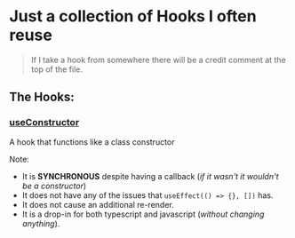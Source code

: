 # Just a collection of Hooks I often reuse

> If I take a hook from somewhere there will be a credit comment at the top of the file.

## The Hooks:

### [useConstructor](./hooks/useConstructor.ts)
A hook that functions like a class constructor

Note:
- It is **SYNCHRONOUS** despite having a callback (*if it wasn't it wouldn't be a constructor*)
- It does not have any of the issues that `useEffect(() => {}, [])` has.
- It does not cause an additional re-render.
- It is a drop-in for both typescript and javascript (*without changing anything*).
